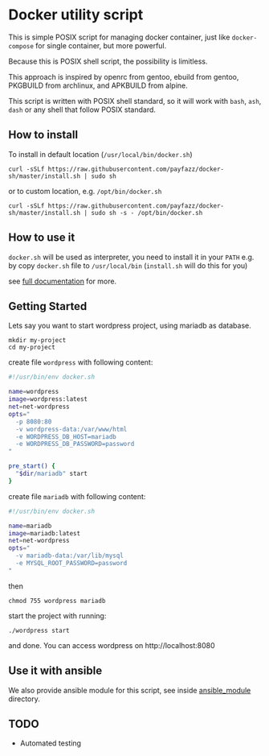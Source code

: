 # Docker utility script

This is simple POSIX script for managing docker container, just like `docker-compose` for single container, but more powerful.

Because this is POSIX shell script, the possibility is limitless.

This approach is inspired by openrc from gentoo, ebuild from gentoo, PKGBUILD from archlinux, and APKBUILD from alpine.

This script is written with POSIX shell standard, so it will work with `bash`, `ash`, `dash` or any shell that follow POSIX standard.

## How to install

To install in default location (`/usr/local/bin/docker.sh`)

    curl -sSLf https://raw.githubusercontent.com/payfazz/docker-sh/master/install.sh | sudo sh

or to custom location, e.g. `/opt/bin/docker.sh`

    curl -sSLf https://raw.githubusercontent.com/payfazz/docker-sh/master/install.sh | sudo sh -s - /opt/bin/docker.sh

## How to use it

`docker.sh` will be used as interpreter, you need to install it in your `PATH` e.g. by copy `docker.sh` file to `/usr/local/bin` (`install.sh` will do this for you)

see [full documentation](./DOCS.md) for more.

## Getting Started

Lets say you want to start wordpress project, using mariadb as database.

    mkdir my-project
    cd my-project

create file `wordpress` with following content:
```sh
#!/usr/bin/env docker.sh

name=wordpress
image=wordpress:latest
net=net-wordpress
opts="
  -p 8080:80
  -v wordpress-data:/var/www/html
  -e WORDPRESS_DB_HOST=mariadb
  -e WORDPRESS_DB_PASSWORD=password
"

pre_start() {
  "$dir/mariadb" start
}
```

create file `mariadb` with following content:
```sh
#!/usr/bin/env docker.sh

name=mariadb
image=mariadb:latest
net=net-wordpress
opts="
  -v mariadb-data:/var/lib/mysql
  -e MYSQL_ROOT_PASSWORD=password
"
```

then

    chmod 755 wordpress mariadb

start the project with running:

    ./wordpress start

and done. You can access wordpress on http://localhost:8080


## Use it with ansible

We also provide ansible module for this script, see inside [ansible_module](./ansible_module/README.md) directory.

## TODO

- Automated testing
